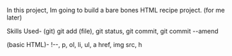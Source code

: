 In this project, Im going to build a bare bones HTML recipe project.
(for me later)

Skills Used- 
(git)
git add (file),
git status,
git commit,
git commit --amend

(basic HTML)-
!--,
p,
ol,
li,
ul,
a href,
img src,
h